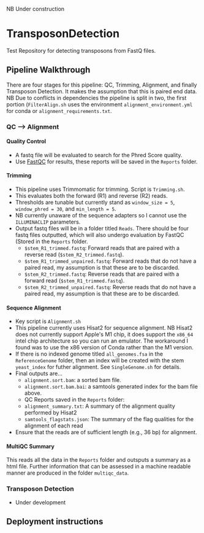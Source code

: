 NB Under construction
# TransposonDetection
Test Repository for detecting transposons from FastQ files.

## Pipeline Walkthrough
There are four stages for this pipeline: QC, Trimming, Alignment, and finally Transposon Detection. It makes the assumption that this is paired end data. NB Due to conflicts in dependencies the pipeline is split in two, the first portion (`FilterAlign.sh` uses the environment `alignment_environment.yml` for conda or `alignment_requirements.txt`.
### QC --> Alignment
#### Quality Control
* A fastq file will be evaluated to search for the Phred Score quality.
* Use [FastQC](https://github.com/s-andrews/FastQC) for results, these reports will be saved in the `Reports` folder.
#### Trimming
* This pipeline uses Trimmomatic for trimming. Script is `Trimming.sh`.
* This evaluates both the forward (R1) and reverse (R2) reads.
* Thresholds are tunable but currently stand as `window_size = 5`, `window_phred = 30`, and `min_length = 5`.
* NB currently unaware of the sequence adapters so I cannot use the `ILLUMINACLIP` parameters.
* Output fastq files will be in a folder titled `Reads`. There should be four fastq files outputted, which will also undergo evaluation by FastQC (Stored in the `Reports` folder.
  * `$stem_R1_trimmed.fastq`: Forward reads that are paired with a reverse read (`$stem_R2_trimmed.fastq`).
  * `$stem_R1_trimmed_unpaired.fastq`: Forward reads that do not have a paired read, my assumption is that these are to be discarded.
  * `$stem_R2_trimmed.fastq`: Reverse reads that are paired with a forward read (`$stem_R1_trimmed.fastq`).
  * `$stem_R2_trimmed_unpaired.fastq`: Reverse reads that do not have a paired read, my assumption is that these are to be discarded.
#### Sequence Alignment
* Key script is `Alignment.sh`
* This pipeline currently uses Hisat2 for sequence alignment. NB Hisat2 does not currently support Apple's M1 chip, it does support the `x86_64` intel chip architecture so you can run an emulator. The workaround I found was to use the x86 version of Conda rather than the M1 version.
* If there is no indexed genome titled `all_genomes.fsa` in the `ReferenceGenome` folder, then an index will be created with the stem `yeast_index` for futher alignment. See `SingleGenome.sh` for details.
* Final outputs are...
  *   `alignment.sort.bam`: a sorted bam file.
  *   `alignment.sort.bam.bai`: a samtools generated index for the bam file above.
  *   QC Reports saved in the `Reports` folder:
    * `alignment_summary.txt`: A summary of the alignment quality performed by Hisat2
    * `samtools_flagstats.json`: The summary of the flag qualities for the alignment of each read
* Ensure that the reads are of sufficient length (e.g., 36 bp) for alignment.
#### MultiQC Summary
This reads all the data in the `Reports` folder and outsputs a summary as a html file. Further information that can be assessed in a machine readable manner are produced in the folder `multiqc_data`.
### Transposon Detection
* Under development

## Deployment instructions
